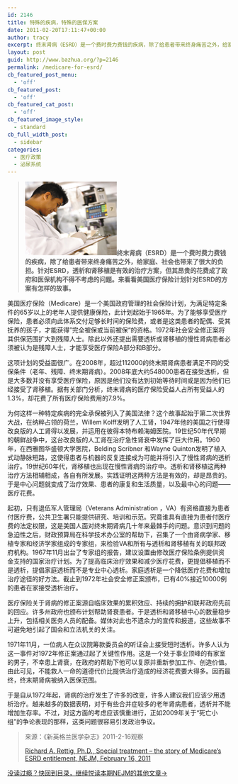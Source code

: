 ```yaml
---
id: 2146
title: 特殊的疾病，特殊的医保方案
date: 2011-02-20T17:11:47+00:00
author: tracy
excerpt: 终末肾病（ESRD）是一个费时费力费钱的疾病，除了给患者带来终身痛苦之外，给家庭、社会也带来了很大的负担。针对终末肾病，透析和肾移植是有效的治疗方案，但其昂贵的花费成了政府和医保机构不得不考虑的问题。来看看美国医疗保险计划针对ESRD的方案有怎样的故事。
layout: post
guid: http://www.bazhua.org/?p=2146
permalink: /medicare-for-esrd/
cb_featured_post_menu:
  - 'off'
cb_featured_post:
  - 'off'
cb_featured_cat_post:
  - 'off'
cb_featured_image_style:
  - standard
cb_full_width_post:
  - sidebar
categories:
  - 医疗政策
  - 泌尿系统
---
```

> **[<img class="alignleft size-full wp-image-2222" title="res01_attpic_brief" src="/wp-content/uploads/2011/02/res01_attpic_brief.jpg" alt="" width="207" height="166" />](/wp-content/uploads/2011/02/res01_attpic_brief.jpg)终末肾病（ESRD）是一个费时费力费钱的疾病，除了给患者带来终身痛苦之外，给家庭、社会也带来了很大的负担。针对ESRD，透析和肾移植是有效的治疗方案，但其昂贵的花费成了政府和医保机构不得不考虑的问题。来看看美国医疗保险计划针对ESRD的方案有怎样的故事。**

美国医疗保险（Medicare）是一个美国政府管理的社会保险计划，为满足特定条件的65岁以上的老年人提供健康保险，此计划起始于1965年。为了能够享受医疗保险，患者必须向此体系交付足够长时间的保险费，或者是这类患者的配偶、受其抚养的孩子，才能获得”完全被保或当前被保“的资格。1972年社会安全修正案将其供保范围扩大到残障人士。除此以外还提出需要透析或肾移植的慢性肾病患者必须被认为是残障人士，才能享受医疗保险A部分和B部分。

这项计划的受益面很广。在2008年，超过112000的终末期肾病患者满足不同的受保条件（老年、残障、终末期肾病）。2008年底大约548000患者在接受透析，但是大多数并没有享受医疗保险，原因是他们没有达到初始等待时间或是因为他们已经接受了肾移植。据有关部门分析，终末肾病的医疗保险受益人占所有受益人的1.3%，却花费了所有医疗保险费用的7.9%。

为何这样一种特定疾病的完全承保被列入了美国法律？这个故事起始于第二次世界大战，在纳粹占领的荷兰，Willem Kolff发明了人工肾，1947年他的美国之行使得改良版的人工肾得以发展，并运用在彼得本特布赖海姆医院。19世纪50年代早期的朝鲜战争中，这台改良版的人工肾在治疗急性肾衰中发挥了巨大作用。1960年，在西雅图华盛顿大学医院，Belding Scribner 和Wayne Quinton发明了植入式动静脉短路，这使得患者与机器的反复连接成为可能并将引入了慢性肾病的透析治疗。19世纪60年代，肾移植也出现在慢性肾病的治疗中。透析和肾移植这两种治疗方法相辅相成，各自有所发展。实践证明这两种方法是有效的，却是昂贵的。于是中心问题就变成了治疗效果、患者的康复和生活质量，以及最中心的问题——医疗花费。

起初，只有退伍军人管理局（Veterans Administration ，VA）有资格直接为患者付医疗费，公共卫生署只能提供研究、培训和示范。究竟谁具有直接为患者付医疗费的法定权限，这是美国人面对终末期肾病几十年来最棘手的问题。意识到问题的急迫性之后，财政预算局在科学技术办公室的帮助下，召集了一个由肾病学家、移植专家和经济学家组成的专家组，来检验VA和所有与透析和肾移植有关的联邦政府机构。1967年11月出台了专家组的报告，建议设置由修改医疗保险条例提供资金支持的国家治疗计划。为了提高临床治疗效果和减少医疗花费，更提倡移植而不是透析，提倡家庭透析而不是专业中心透析。家庭透析是一个降低医疗花费和增加治疗途径的好方法。截止到1972年社会安全修正案颁布，已有40%接近10000例的患者在家接受透析治疗。

医疗保险关于肾病的修正案源自临床效果的累积效应、持续的拥护和联邦政府先前的回应。许多州政府也颁布计划帮助肾衰患者。于是透析和肾移植中心的数量稳步上升，包括相关医务人员的配备。媒体对此也不遗余力的宣传和报道，这些故事不可避免地引起了国会和立法机关的关注。

1971年11月，一位病人在众议院筹款委员会的听证会上接受短时透析。许多人认为这一事件对1972年修正案通过起了关键性作用。这是一个处于事业顶峰的有家室的男子，不幸患上肾衰，在政府的帮助下他可以复原并重新参加工作、创造价值。由此可见，不能救人一命的道德代价比提供治疗造成的经济花费要大得多。因而最终，终末期肾病被纳入医保范围。

于是自从1972年起，肾病的治疗发生了许多的改变，许多人建议我们应该少用透析治疗。越来越多的数据表明，对于有些合并症较多的老年肾病患者，透析并不能增加生存率。不过，对这方面的考虑应该慎重进行，正如2009年关于“死亡小组”的争论表现的那样，这类问题很容易引发政治争议。

> 来源：《新英格兰医学杂志》2011-2-16观察
> 
> [Richard A. Rettig, Ph.D., Special treatment – the story of Medicare’s ESRD entitlement, NEJM, February 16, 2011](http://healthpolicyandreform.nejm.org/?p=13781&query=home)

[没读过瘾？快回到目录，继续悦读本期NEJM的其他文章→](http://www.bazhua.org/2011/02/nejm2011-2-17.html)
